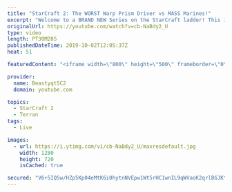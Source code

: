 ```yaml
---
title: "StarCraft 2: The WORST Warp Prism Driver vs MASS Marines!"
excerpt: "Welcome to a BRAND NEW Series on the StarCraft ladder! This is the \"Mass Marines to Grandmaster\" challenge, where the only attacking unit that I'm allowed to make is Marines - and that's it! I am allowed to make Medivacs just so that the gaemplay is not too monotonous, but I believe I could even make"
originalUrl: https://youtube.com/watch?v=cb-NaBdy2_U
type: video
length: PT30M28S
publishedDateTime: 2019-10-02T12:05:37Z
heat: 51

featuredContent: "<iframe width=\"800\" height=\"500\" frameborder=\"0\" src=\"https://www.youtube.com/embed/cb-NaBdy2_U\" allow=\"accelerometer; autoplay; encrypted-media; gyroscope; picture-in-picture\" allowfullscreen></iframe>"

provider:
  name: BeastyqtSC2
  domain: youtube.com

topics:
  - StarCraft 2
  - Terran
tags:
  - Live

images:
  - url: https://i.ytimg.com/vi/cb-NaBdy2_U/maxresdefault.jpg
    width: 1280
    height: 720
    isCached: true

secured: "V6+5IQSw/HZp5Kp04eMtK6i0hytnNVEpw1Wt5rHC1wnIL9qWVaoK2qrlBGJKYCFTMvjYeUYiOt3Zqe5lYprY9RQ1GNR5y6SjJc3bIU26lZl9pu5LjUfSLVULhHV5+bUAqNVQCnPdEhobiLR7/S2qF1e/664zCv8OYJ4kGDrQFAd1Mf4ORJ55RjF79uQMgMrakAlqrblDlBifaVMwi3vzlipSMeYUHrS2yQe5HOzkfdQiVR1eyd4iHvI19eG43f6VQcHq4I5kTo6oyzD/egVkpyBpcboAgNg0EXYm+31hOWM3CoymexxuF4RPf26IToZXYhf147FYpWi5KWTBDG2FTMFr/Q1JSASS+aWMvghT4Gk5Z1dW0s1ChcRI/hCTrrGuDO/wL7Ejr9kTWPUyqmpm+Ibr/HIpAUvtCaZ0XYDnIzU=;pNFrS+tsfS43rp4YAjnBOw=="
---
```


